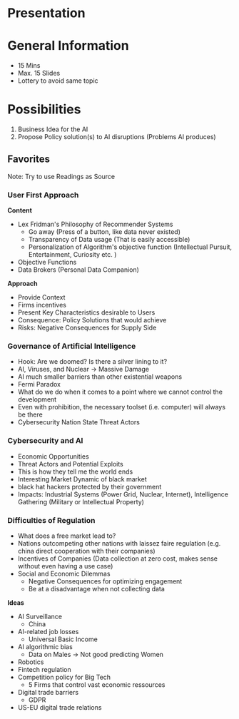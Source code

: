 # Presentation

# General Information
- 15 Mins
- Max. 15 Slides
- Lottery to avoid same topic

# Possibilities

1. Business Idea for the AI
2. Propose Policy solution(s) to AI disruptions (Problems AI produces)

## **Favorites**

Note: Try to use Readings as Source

### User First Approach

**Content**

- Lex Fridman's Philosophy of Recommender Systems
	- Go away (Press of a button, like data never existed)
	- Transparency of Data usage (That is easily accessible)
	- Personalization of Algorithm's objective function (Intellectual Pursuit, Entertainment, Curiosity etc. )
- Objective Functions
- Data Brokers (Personal Data Companion)

**Approach**


- Provide Context
- Firms incentives
- Present Key Characteristics desirable to Users
- Consequence: Policy Solutions that would achieve
- Risks: Negative Consequences for Supply Side

### Governance of Artificial Intelligence
- Hook: Are we doomed? Is there a silver lining to it?
- AI, Viruses, and Nuclear -> Massive Damage
- AI much smaller barriers than other existential weapons
- Fermi Paradox
- What do we do when it comes to a point where we cannot control the development
- Even with prohibition, the necessary toolset (i.e. computer) will always be there
- Cybersecurity Nation State Threat Actors

### Cybersecurity and AI
- Economic Opportunities
- Threat Actors and Potential Exploits
- This is how they tell me the world ends
- Interesting Market Dynamic of black market
- black hat hackers protected by their government
- Impacts: Industrial Systems (Power Grid, Nuclear, Internet), Intelligence Gathering (Military or Intellectual Property)

### Difficulties of Regulation
- What does a free market lead to?
- Nations outcompeting other nations with laissez faire regulation (e.g. china direct cooperation with their companies)
- Incentives of Companies (Data collection at zero cost, makes sense without even having a use case)
- Social and Economic Dilemmas
	- Negative Consequences for optimizing engagement
	- Be at a disadvantage when not collecting data

**Ideas**

- AI Surveillance
	- China
- AI-related job losses
	- Universal Basic Income
- AI algorithmic bias
	- Data on Males -> Not good predicting Women
- Robotics
- Fintech regulation
- Competition policy for Big Tech
	- 5 Firms that control vast economic ressources
- Digital trade barriers
	- GDPR
- US-EU digital trade relations


